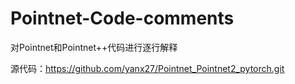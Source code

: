 # Pointnet-Code-comments
对Pointnet和Pointnet++代码进行逐行解释

源代码：https://github.com/yanx27/Pointnet_Pointnet2_pytorch.git

